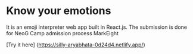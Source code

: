 # Know your emotions

It is an emoji interpreter web app built in React.js. The submission is done for NeoG Camp admission process MarkEight

[Try it here] (https://silly-aryabhata-0d24d4.netlify.app/)
